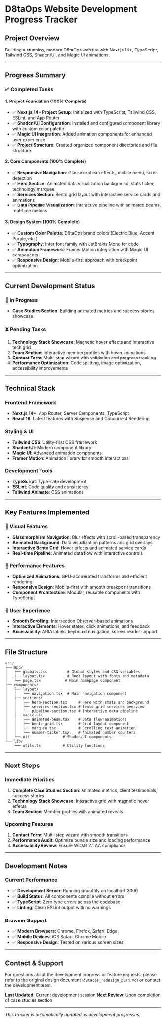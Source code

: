 # D8taOps Website Development Progress Tracker

## Project Overview
Building a stunning, modern D8taOps website with Next.js 14+, TypeScript, Tailwind CSS, Shadcn/UI, and Magic UI animations.

---

## Progress Summary

### ✅ Completed Tasks

#### 1. Project Foundation (100% Complete)
- ✅ **Next.js 14+ Project Setup**: Initialized with TypeScript, Tailwind CSS, ESLint, and App Router
- ✅ **Shadcn/UI Configuration**: Installed and configured component library with custom color palette
- ✅ **Magic UI Integration**: Added animation components for enhanced user experience
- ✅ **Project Structure**: Created organized component directories and file structure

#### 2. Core Components (100% Complete)
- ✅ **Responsive Navigation**: Glassmorphism effects, mobile menu, scroll detection
- ✅ **Hero Section**: Animated data visualization background, stats ticker, technology marquee
- ✅ **Services Section**: Bento grid layout with interactive service cards and animations
- ✅ **Data Pipeline Visualization**: Interactive pipeline with animated beams, real-time metrics

#### 3. Design System (100% Complete)
- ✅ **Custom Color Palette**: D8taOps brand colors (Electric Blue, Accent Purple, etc.)
- ✅ **Typography**: Inter font family with JetBrains Mono for code
- ✅ **Animation Framework**: Framer Motion integration with Magic UI components
- ✅ **Responsive Design**: Mobile-first approach with breakpoint optimization

---

## Current Development Status

### 🚧 In Progress
- **Case Studies Section**: Building animated metrics and success stories showcase

### ⏳ Pending Tasks
1. **Technology Stack Showcase**: Magnetic hover effects and interactive tech grid
2. **Team Section**: Interactive member profiles with hover animations  
3. **Contact Form**: Multi-step wizard with validation and progress tracking
4. **Performance Optimization**: Code splitting, image optimization, accessibility improvements

---

## Technical Stack

### Frontend Framework
- **Next.js 14+**: App Router, Server Components, TypeScript
- **React 18**: Latest features with Suspense and Concurrent Rendering

### Styling & UI
- **Tailwind CSS**: Utility-first CSS framework
- **Shadcn/UI**: Modern component library
- **Magic UI**: Advanced animation components
- **Framer Motion**: Animation library for smooth interactions

### Development Tools
- **TypeScript**: Type-safe development
- **ESLint**: Code quality and consistency
- **Tailwind Animate**: CSS animations

---

## Key Features Implemented

### 🎨 Visual Features
- **Glassmorphism Navigation**: Blur effects with scroll-based transparency
- **Animated Background**: Data visualization patterns and grid overlays
- **Interactive Bento Grid**: Hover effects and animated service cards
- **Real-time Pipeline**: Animated data flow with interactive controls

### 🚀 Performance Features
- **Optimized Animations**: GPU-accelerated transforms and efficient rendering
- **Responsive Design**: Mobile-first with smooth breakpoint transitions
- **Component Architecture**: Modular, reusable components with TypeScript

### 🎯 User Experience
- **Smooth Scrolling**: Intersection Observer-based animations
- **Interactive Elements**: Hover states, click animations, and feedback
- **Accessibility**: ARIA labels, keyboard navigation, screen reader support

---

## File Structure

```
src/
├── app/
│   ├── globals.css         # Global styles and CSS variables
│   ├── layout.tsx          # Root layout with fonts and metadata
│   └── page.tsx           # Main homepage component
├── components/
│   ├── layout/
│   │   └── navigation.tsx  # Main navigation component
│   ├── sections/
│   │   ├── hero-section.tsx     # Hero with stats and background
│   │   ├── services-section.tsx # Bento grid services overview
│   │   └── pipeline-section.tsx # Interactive data pipeline
│   ├── magic-ui/
│   │   ├── animated-beam.tsx    # Data flow animations
│   │   ├── bento-grid.tsx       # Grid layout component
│   │   ├── marquee.tsx          # Scrolling text animation
│   │   └── number-ticker.tsx    # Animated number counters
│   └── ui/               # Shadcn/UI components
└── lib/
    └── utils.ts          # Utility functions
```

---

## Next Steps

### Immediate Priorities
1. **Complete Case Studies Section**: Animated metrics, client testimonials, success stories
2. **Technology Stack Showcase**: Interactive grid with magnetic hover effects
3. **Team Section**: Member profiles with animated reveals

### Upcoming Features
1. **Contact Form**: Multi-step wizard with smooth transitions
2. **Performance Audit**: Optimize bundle size and loading performance
3. **Accessibility Review**: Ensure WCAG 2.1 AA compliance

---

## Development Notes

### Current Performance
- ✅ **Development Server**: Running smoothly on localhost:3000
- ✅ **Build Status**: All components compile without errors
- ✅ **TypeScript**: Zero type errors across the codebase
- ✅ **Linting**: Clean ESLint output with no warnings

### Browser Support
- ✅ **Modern Browsers**: Chrome, Firefox, Safari, Edge
- ✅ **Mobile Devices**: iOS Safari, Chrome Mobile
- ✅ **Responsive Design**: Tested on various screen sizes

---

## Contact & Support

For questions about the development progress or feature requests, please refer to the original design document (`d8taops_redesign_plan.md`) or contact the development team.

**Last Updated**: Current development session
**Next Review**: Upon completion of case studies section

---

*This tracker is automatically updated as development progresses.*